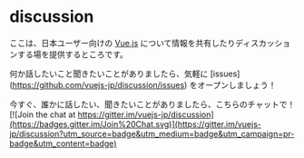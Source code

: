 # discussion


ここは、日本ユーザー向けの [Vue.js](http://vuejs.org/) について情報を共有したりディスカッションする場を提供するところです。

何か話したいこと聞きたいことがありましたら、気軽に [issues] (https://github.com/vuejs-jp/discussion/issues) をオープンしましょう！

今すぐ、誰かに話したい、聞きたいことがありましたら、こちらのチャットで！
[![Join the chat at https://gitter.im/vuejs-jp/discussion](https://badges.gitter.im/Join%20Chat.svg)](https://gitter.im/vuejs-jp/discussion?utm_source=badge&utm_medium=badge&utm_campaign=pr-badge&utm_content=badge)
